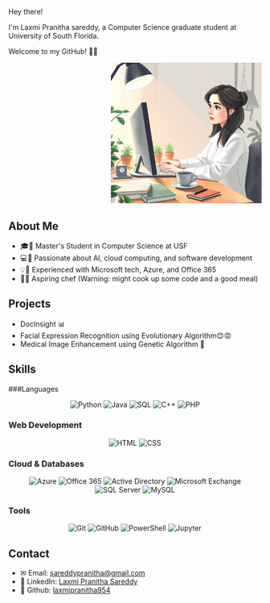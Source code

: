 
Hey there!

I'm Laxmi Pranitha sareddy, a Computer Science graduate student at University of South Florida. 

Welcome to my GitHub! 👩‍💻
<p align="right">
  <img src="https://github.com/laxmipranitha954/laxmipranitha/blob/main/images/image.jpeg?raw=true" width="300" />
</p>

## About Me
- 🎓🩷 Master's Student in Computer Science at USF
- 💻👾 Passionate about AI, cloud computing, and software development
- 💡🌱 Experienced with Microsoft tech, Azure, and Office 365
- 🧑‍🫕 Aspiring chef (Warning: might cook up some code and a good meal)

## Projects
- DocInsight 📊
- Facial Expression Recognition using Evolutionary Algorithm😊😡
- Medical Image Enhancement using Genetic Algorithm 🏥

## Skills

###Languages
<p align="center">
  <img src="https://img.shields.io/badge/Python-3776AB?style=flat&logo=python&logoColor=white" alt="Python" width="100" />
  <img src="https://img.shields.io/badge/Java-007396?style=flat&logo=java&logoColor=white" alt="Java" width="100" />
  <img src="https://img.shields.io/badge/SQL-4479A1?style=flat&logo=mysql&logoColor=white" alt="SQL" width="100" />
  <img src="https://img.shields.io/badge/C++-00599C?style=flat&logo=cplusplus&logoColor=white" alt="C++" width="100" />
  <img src="https://img.shields.io/badge/PHP-777BB4?style=flat&logo=php&logoColor=white" alt="PHP" width="100" />
</p>

### Web Development
<p align="center">
  <img src="https://img.shields.io/badge/HTML-E34F26?style=flat&logo=html5&logoColor=white" alt="HTML" width="100" />
  <img src="https://img.shields.io/badge/CSS-1572B6?style=flat&logo=css3&logoColor=white" alt="CSS" width="100" />
</p>

### Cloud & Databases
<p align="center">
  <img src="https://img.shields.io/badge/Microsoft_Azure-0089D6?style=flat&logo=microsoft-azure&logoColor=white" alt="Azure" width="100" />
  <img src="https://img.shields.io/badge/Office_365-0078D4?style=flat&logo=microsoft-office&logoColor=white" alt="Office 365" width="100" />
  <img src="https://img.shields.io/badge/Active_Directory-008AD7?style=flat&logo=windows&logoColor=white" alt="Active Directory" width="100" />
  <img src="https://img.shields.io/badge/Microsoft_Exchange-0078D4?style=flat&logo=microsoft&logoColor=white" alt="Microsoft Exchange" width="100" />
  <img src="https://img.shields.io/badge/SQL_Server-CC2927?style=flat&logo=microsoft-sql-server&logoColor=white" alt="SQL Server" width="100" />
  <img src="https://img.shields.io/badge/MySQL-4479A1?style=flat&logo=mysql&logoColor=white" alt="MySQL" width="100" />
</p>

### Tools
<p align="center">
  <img src="https://img.shields.io/badge/Git-F05032?style=flat&logo=git&logoColor=white" alt="Git" width="100" />
  <img src="https://img.shields.io/badge/GitHub-181717?style=flat&logo=github&logoColor=white" alt="GitHub" width="100" />
  <img src="https://img.shields.io/badge/PowerShell-2CA5E0?style=flat&logo=powershell&logoColor=white" alt="PowerShell" width="100" />
  <img src="https://img.shields.io/badge/Jupyter-F37626?style=flat&logo=jupyter&logoColor=white" alt="Jupyter" width="100" />
</p>

## Contact
- ✉ Email: [sareddypranitha@gmail.com](mailto:sareddypranitha@gmail.com)
- 🔗 LinkedIn: [Laxmi Pranitha Sareddy](https://www.linkedin.com/in/laxmi-pranitha-sareddy/)
- 🧑‍ Github: [laxmipranitha954](https://github.com/laxmipranitha954)

